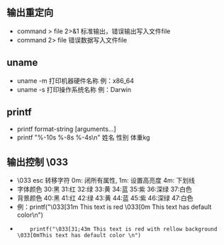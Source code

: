 ## 输出重定向

* command > file 2>&1 标准输出，错误输出写入文件file
* command 2> file 错误数据写入文件file

## uname

* uname -m 打印机器硬件名称 例：x86_64
* uname -s 打印操作系统名称 例：Darwin

## printf

* printf  format-string  [arguments...]
* printf "%-10s %-8s %-4s\n"  姓名  性别  体重kg

## 输出控制 \033

* \033 esc 转移字符 0m: 闭所有属性, 1m: 设置高亮度 4m: 下划线
* 字体颜色 30:黑 31:红 32:绿 33:黄 34:蓝 35:紫 36:深绿 37:白色
* 背景颜色 40:黑 41:红 42:绿 43:黄 44:蓝 45:紫 46:深绿 47:白色
* 例：printf("\033[31m This text is red \033[0m This text has default color\n")
*         printf("\033[31;43m This text is red with rellow background \033[0mThis text has default color \n")
